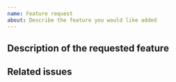 ```yaml
---
name: Feature request
about: Describe the feature you would like added
---
```


<!-- Thank you for opening an issue. Please be sure to review our [contribution guidelines](CONTRIBUTING.md). -->

## Description of the requested feature

<!-- Review the [RFC process](https://github.com/hse-project/rfcs) to determine if your request requires an RFC. -->

<!-- A clear and concise description of the feature being requested. -->

## Related issues
